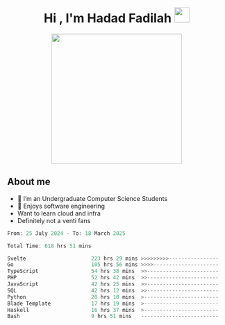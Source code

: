 <h1 align="center">Hi , I'm Hadad Fadilah <img src="https://media.giphy.com/media/hvRJCLFzcasrR4ia7z/giphy.gif" width="35"></h1>

<p align="center">
<img src="https://media.tenor.com/78dNivDemDAAAAAi/speech-bubble-venti.gif" width="300"/>    
</p>


##  About me
- 🔭 I’m an Undergraduate Computer Science Students
- 🌱 Enjoys software engineering
- Want to learn cloud and infra 
- Definitely not a venti fans

<!--START_SECTION:waka-->

```go
From: 25 July 2024 - To: 18 March 2025

Total Time: 618 hrs 51 mins

Svelte                     223 hrs 29 mins >>>>>>>>>----------------   35.88 %
Go                         105 hrs 56 mins >>>>---------------------   17.01 %
TypeScript                 54 hrs 38 mins  >>-----------------------   08.77 %
PHP                        52 hrs 42 mins  >>-----------------------   08.46 %
JavaScript                 42 hrs 25 mins  >>-----------------------   06.81 %
SQL                        42 hrs 12 mins  >>-----------------------   06.78 %
Python                     20 hrs 10 mins  >------------------------   03.24 %
Blade Template             17 hrs 19 mins  >------------------------   02.78 %
Haskell                    16 hrs 37 mins  >------------------------   02.67 %
Bash                       9 hrs 51 mins   -------------------------   01.58 %
```

<!--END_SECTION:waka-->




<!--
**Fadil-Tao/Fadil-Tao** is a ✨ _special_ ✨ repository because its `README.md` (this file) appears on your GitHub profile.


